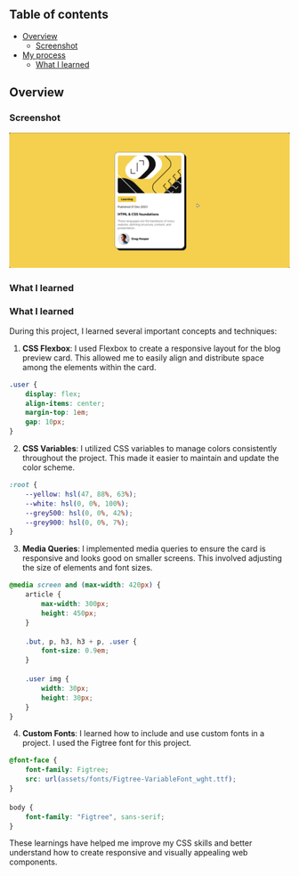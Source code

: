 
## Table of contents

- [Overview](#overview)
  - [Screenshot](#screenshot)
- [My process](#my-process)
  - [What I learned](#what-i-learned)




## Overview


### Screenshot

![](/assets/images/screenshot.png)


### What I learned

### What I learned

During this project, I learned several important concepts and techniques:

1. **CSS Flexbox**: I used Flexbox to create a responsive layout for the blog preview card. This allowed me to easily align and distribute space among the elements within the card.

```css
.user {
    display: flex;
    align-items: center;
    margin-top: 1em;
    gap: 10px;
}
```

2. **CSS Variables**: I utilized CSS variables to manage colors consistently throughout the project. This made it easier to maintain and update the color scheme.

```css
:root {
    --yellow: hsl(47, 88%, 63%);
    --white: hsl(0, 0%, 100%);
    --grey500: hsl(0, 0%, 42%);
    --grey900: hsl(0, 0%, 7%);
}
```

3. **Media Queries**: I implemented media queries to ensure the card is responsive and looks good on smaller screens. This involved adjusting the size of elements and font sizes.

```css
@media screen and (max-width: 420px) {
    article {
        max-width: 300px;
        height: 450px;
    }

    .but, p, h3, h3 + p, .user {
        font-size: 0.9em;
    }

    .user img {
        width: 30px;
        height: 30px;
    }
}
```

4. **Custom Fonts**: I learned how to include and use custom fonts in a project. I used the Figtree font for this project.

```css
@font-face {
    font-family: Figtree;
    src: url(assets/fonts/Figtree-VariableFont_wght.ttf);
}

body {
    font-family: "Figtree", sans-serif;
}
```

These learnings have helped me improve my CSS skills and better understand how to create responsive and visually appealing web components.
